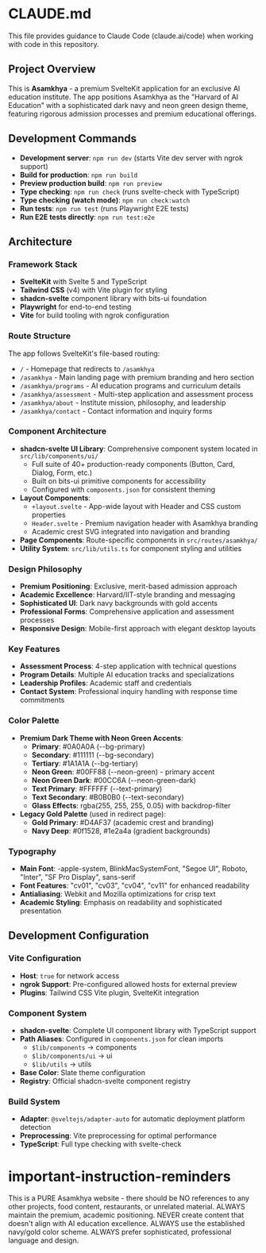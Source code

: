 # CLAUDE.md

This file provides guidance to Claude Code (claude.ai/code) when working with code in this repository.

## Project Overview

This is **Asamkhya** - a premium SvelteKit application for an exclusive AI education institute. The app positions Asamkhya as the "Harvard of AI Education" with a sophisticated dark navy and neon green design theme, featuring rigorous admission processes and premium educational offerings.

## Development Commands

- **Development server**: `npm run dev` (starts Vite dev server with ngrok support)
- **Build for production**: `npm run build` 
- **Preview production build**: `npm run preview`
- **Type checking**: `npm run check` (runs svelte-check with TypeScript)
- **Type checking (watch mode)**: `npm run check:watch`
- **Run tests**: `npm run test` (runs Playwright E2E tests)
- **Run E2E tests directly**: `npm run test:e2e`

## Architecture

### Framework Stack
- **SvelteKit** with Svelte 5 and TypeScript
- **Tailwind CSS** (v4) with Vite plugin for styling
- **shadcn-svelte** component library with bits-ui foundation
- **Playwright** for end-to-end testing
- **Vite** for build tooling with ngrok configuration

### Route Structure
The app follows SvelteKit's file-based routing:

- `/` - Homepage that redirects to `/asamkhya`
- `/asamkhya` - Main landing page with premium branding and hero section
- `/asamkhya/programs` - AI education programs and curriculum details
- `/asamkhya/assessment` - Multi-step application and assessment process
- `/asamkhya/about` - Institute mission, philosophy, and leadership
- `/asamkhya/contact` - Contact information and inquiry forms

### Component Architecture
- **shadcn-svelte UI Library**: Comprehensive component system located in `src/lib/components/ui/`
  - Full suite of 40+ production-ready components (Button, Card, Dialog, Form, etc.)
  - Built on bits-ui primitive components for accessibility
  - Configured with `components.json` for consistent theming
- **Layout Components**: 
  - `+layout.svelte` - App-wide layout with Header and CSS custom properties
  - `Header.svelte` - Premium navigation header with Asamkhya branding
  - Academic crest SVG integrated into navigation and branding
- **Page Components**: Route-specific components in `src/routes/asamkhya/`
- **Utility System**: `src/lib/utils.ts` for component styling and utilities

### Design Philosophy
- **Premium Positioning**: Exclusive, merit-based admission approach
- **Academic Excellence**: Harvard/IIT-style branding and messaging
- **Sophisticated UI**: Dark navy backgrounds with gold accents
- **Professional Forms**: Comprehensive application and assessment processes
- **Responsive Design**: Mobile-first approach with elegant desktop layouts

### Key Features
- **Assessment Process**: 4-step application with technical questions
- **Program Details**: Multiple AI education tracks and specializations
- **Leadership Profiles**: Academic staff and credentials
- **Contact System**: Professional inquiry handling with response time commitments

### Color Palette
- **Premium Dark Theme with Neon Green Accents**:
  - **Primary**: #0A0A0A (--bg-primary)
  - **Secondary**: #111111 (--bg-secondary)  
  - **Tertiary**: #1A1A1A (--bg-tertiary)
  - **Neon Green**: #00FF88 (--neon-green) - primary accent
  - **Neon Green Dark**: #00CC6A (--neon-green-dark)
  - **Text Primary**: #FFFFFF (--text-primary)
  - **Text Secondary**: #B0B0B0 (--text-secondary)
  - **Glass Effects**: rgba(255, 255, 255, 0.05) with backdrop-filter
- **Legacy Gold Palette** (used in redirect page):
  - **Gold Primary**: #D4AF37 (academic crest and branding)
  - **Navy Deep**: #0f1528, #1e2a4a (gradient backgrounds)

### Typography
- **Main Font**: -apple-system, BlinkMacSystemFont, "Segoe UI", Roboto, "Inter", "SF Pro Display", sans-serif
- **Font Features**: "cv01", "cv03", "cv04", "cv11" for enhanced readability
- **Antialiasing**: Webkit and Mozilla optimizations for crisp text
- **Academic Styling**: Emphasis on readability and sophisticated presentation

## Development Configuration

### Vite Configuration
- **Host**: `true` for network access
- **ngrok Support**: Pre-configured allowed hosts for external preview
- **Plugins**: Tailwind CSS Vite plugin, SvelteKit integration

### Component System
- **shadcn-svelte**: Complete UI component library with TypeScript support
- **Path Aliases**: Configured in `components.json` for clean imports
  - `$lib/components` → components
  - `$lib/components/ui` → ui
  - `$lib/utils` → utils
- **Base Color**: Slate theme configuration
- **Registry**: Official shadcn-svelte component registry

### Build System
- **Adapter**: `@sveltejs/adapter-auto` for automatic deployment platform detection
- **Preprocessing**: Vite preprocessing for optimal performance
- **TypeScript**: Full type checking with svelte-check

# important-instruction-reminders
This is a PURE Asamkhya website - there should be NO references to any other projects, food content, restaurants, or unrelated material.
ALWAYS maintain the premium, academic positioning.
NEVER create content that doesn't align with AI education excellence.
ALWAYS use the established navy/gold color scheme.
ALWAYS prefer sophisticated, professional language and design.